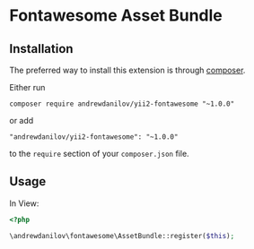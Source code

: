 Fontawesome Asset Bundle
===================


Installation
------------

The preferred way to install this extension is through [composer](http://getcomposer.org/download/).

Either run

```
composer require andrewdanilov/yii2-fontawesome "~1.0.0"
```

or add

```
"andrewdanilov/yii2-fontawesome": "~1.0.0"
```

to the `require` section of your `composer.json` file.


Usage
-----

In View:
```php
<?php

\andrewdanilov\fontawesome\AssetBundle::register($this);
```